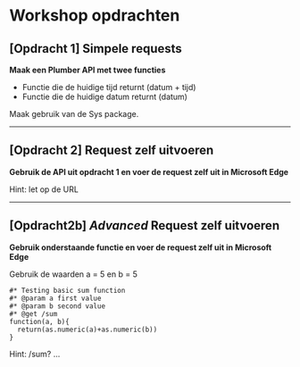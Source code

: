 # Workshop opdrachten

## [Opdracht 1] Simpele requests
**Maak een Plumber API met twee functies**


- Functie die de huidige tijd returnt (datum + tijd)
- Functie die de huidige datum returnt (datum)


Maak gebruik van de Sys package.

---

## [Opdracht 2] Request zelf uitvoeren
**Gebruik de API uit opdracht 1 en voer de request zelf uit in Microsoft Edge**

Hint: let op de URL

---

## [Opdracht2b] *Advanced* Request zelf uitvoeren
**Gebruik onderstaande functie en voer de request zelf uit in Microsoft Edge**

Gebruik de waarden a = 5 en b = 5

```
#* Testing basic sum function
#* @param a first value
#* @param b second value
#* @get /sum
function(a, b){
  return(as.numeric(a)+as.numeric(b))
}
```
Hint: /sum? ...

